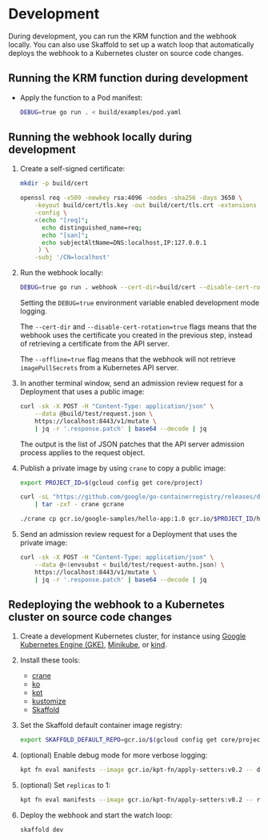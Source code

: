 # Development

During development, you can run the KRM function and the webhook locally.
You can also use Skaffold to set up a watch loop that automatically deploys
the webhook to a Kubernetes cluster on source code changes.

## Running the KRM function during development

-   Apply the function to a Pod manifest:

    ```sh
    DEBUG=true go run . < build/examples/pod.yaml
    ```

## Running the webhook locally during development

1.  Create a self-signed certificate:

    ```sh
    mkdir -p build/cert

    openssl req -x509 -newkey rsa:4096 -nodes -sha256 -days 3650 \
        -keyout build/cert/tls.key -out build/cert/tls.crt -extensions san \
        -config \
        <(echo "[req]";
          echo distinguished_name=req;
          echo "[san]";
          echo subjectAltName=DNS:localhost,IP:127.0.0.1
         ) \
        -subj '/CN=localhost'
    ```

2.  Run the webhook locally:

    ```sh
    DEBUG=true go run . webhook --cert-dir=build/cert --disable-cert-rotation=true --offline=true
    ```

    Setting the `DEBUG=true` environment variable enabled development mode
    logging.

    The `--cert-dir` and `--disable-cert-rotation=true` flags means that the
    webhook uses the certificate you created in the previous step, instead of
    retrieving a certificate from the API server.

    The `--offline=true` flag means that the webhook will not retrieve
    `imagePullSecrets` from a Kubernetes API server.

3.  In another terminal window, send an admission review request for a
    Deployment that uses a public image:

    ```sh
    curl -sk -X POST -H "Content-Type: application/json" \
        --data @build/test/request.json \
        https://localhost:8443/v1/mutate \
        | jq -r '.response.patch' | base64 --decode | jq
    ```

    The output is the list of JSON patches that the API server admission
    process applies to the request object.

4.  Publish a private image by using `crane` to copy a public image:

    ```sh
    export PROJECT_ID=$(gcloud config get core/project)

    curl -sL "https://github.com/google/go-containerregistry/releases/download/v0.5.1/go-containerregistry_$(uname -s)_$(uname -m).tar.gz" \
        | tar -zxf - crane gcrane

    ./crane cp gcr.io/google-samples/hello-app:1.0 gcr.io/$PROJECT_ID/hello-app:1.0
    ```

5.  Send an admission review request for a Deployment that uses the private
    image:

    ```sh
    curl -sk -X POST -H "Content-Type: application/json" \
        --data @<(envsubst < build/test/request-authn.json) \
        https://localhost:8443/v1/mutate \
        | jq -r '.response.patch' | base64 --decode | jq
    ```

## Redeploying the webhook to a Kubernetes cluster on source code changes

1.  Create a development Kubernetes cluster, for instance using
    [Google Kubernetes Engine (GKE)](https://cloud.google.com/kubernetes-engine/docs),
    [Minikube](https://minikube.sigs.k8s.io/), or
    [kind](https://kind.sigs.k8s.io/).

2.  Install these tools:

    -   [crane](https://github.com/google/go-containerregistry/tree/main/cmd/crane#installation)
    -   [ko](https://github.com/google/ko#installation)
    -   [kpt](https://kpt.dev/installation/)
    -   [kustomize](https://kubectl.docs.kubernetes.io/installation/kustomize/)
    -   [Skaffold](https://skaffold.dev/docs/install/)

3.  Set the Skaffold default container image registry:

    ```sh
    export SKAFFOLD_DEFAULT_REPO=gcr.io/$(gcloud config get core/project)
    ```

4.  (optional) Enable debug mode for more verbose logging:

    ```sh
    kpt fn eval manifests --image gcr.io/kpt-fn/apply-setters:v0.2 -- debug=true
    ```

5.  (optional) Set `replicas` to 1:

    ```sh
    kpt fn eval manifests --image gcr.io/kpt-fn/apply-setters:v0.2 -- replicas=1
    ```

6.  Deploy the webhook and start the watch loop:

    ```sh
    skaffold dev
    ```
